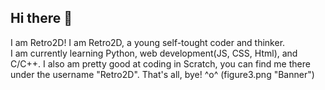 ## Hi there 👋
I am Retro2D!
I am Retro2D, a young self-tought coder and thinker.  
I am currently learning Python, web development(JS, CSS, Html), and C/C++.
I also am pretty good at coding in Scratch, you can find me there under the username "Retro2D".
That's all, bye! ^o^
(figure3.png "Banner")

<!--
**Retro2D/Retro2D** is a ✨ _special_ ✨ repository because its `README.md` (this file) appears on your GitHub profile.

Here are some ideas to get you started:

- 🔭 I’m currently working on ...
- 🌱 I’m currently learning ...
- 👯 I’m looking to collaborate on ...
- 🤔 I’m looking for help with ...
- 💬 Ask me about ...
- 📫 How to reach me: ...
- 😄 Pronouns: ...
- ⚡ Fun fact: ...
-->
